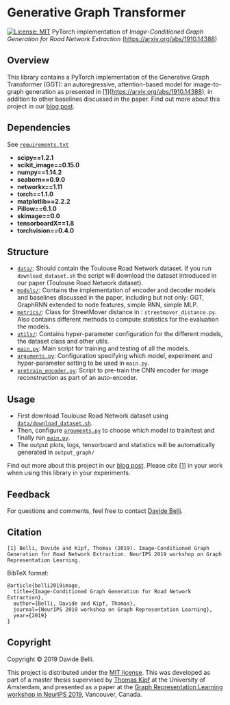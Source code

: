 
# Generative Graph Transformer
[![License: MIT](https://img.shields.io/badge/License-MIT-yellow.svg)](https://opensource.org/licenses/MIT)
PyTorch implementation of <i>Image-Conditioned Graph Generation for Road Network Extraction</i> (https://arxiv.org/abs/1910.14388)


## Overview
This library contains a PyTorch implementation of the Generative Graph Transformer (GGT): an autoregressive, attention-based model for image-to-graph generation as presented in [[1]](#citation)(https://arxiv.org/abs/1910.14388), in addition to other baselines discussed in the paper.
Find out more about this project in our [blog post](https://davide-belli.github.io/generative-graph-transformer).

## Dependencies

See [`requirements.txt`](https://github.com/davide-belli/generative-graph-transformer/tree/master/requirements.txt)

* **scipy==1.2.1**
* **scikit_image==0.15.0**
* **numpy==1.14.2**
* **seaborn==0.9.0**
* **networkx==1.11**
* **torch==1.1.0**
* **matplotlib==2.2.2**
* **Pillow==6.1.0**
* **skimage==0.0**
* **tensorboardX==1.8**
* **torchvision==0.4.0**

## Structure
* [`data/`](https://github.com/davide-belli/generative-graph-transformer/tree/master/data): Should contain the Toulouse Road Network dataset. If you run `download_dataset.sh` the script will download the dataset introduced in our paper (Toulouse Road Network dataset).
* [`models/`](https://github.com/davide-belli/generative-graph-transformer/tree/master/models): Contains the implementation of encoder and decoder models and baselines discussed in the paper, including but not only: GGT, GraphRNN extended to node features, simple RNN, simple MLP.
* [`metrics/`](https://github.com/davide-belli/generative-graph-transformer/tree/master/metrics): Class for StreetMover distance in : `streetmover_distance.py`. Also contains different methods to compute statistics for the evaluation the models.
* [`utils/`](https://github.com/davide-belli/generative-graph-transformer/tree/master/utils): Contains hyper-parameter configuration for the different models, the dataset class and other utils.
* [`main.py`](https://github.com/davide-belli/generative-graph-transformer/blob/master/main.py): Main script for training and testing of all the models.
* [`arguments.py`](https://github.com/davide-belli/generative-graph-transformer/blob/master/arguments.py): Configuration specifying which model, experiment and hyper-parameter setting to be used in `main.py`.
* [`pretrain_encoder.py`](https://github.com/davide-belli/generative-graph-transformer/blob/master/pretrain_encoder.py): Script to pre-train the CNN encoder for image reconstruction as part of an auto-encoder.

## Usage
- First download Toulouse Road Network dataset using [`data/download_dataset.sh`](https://github.com/davide-belli/generative-graph-transformer/blob/master/data/download_dataset.sh).
- Then, configure [`arguments.py`](https://github.com/davide-belli/generative-graph-transformer/blob/master/arguments.py) to choose which model to train/test and finally run [`main.py`](https://github.com/davide-belli/generative-graph-transformer/blob/master/main.py).
- The output plots, logs, tensorboard and statistics will be automatically generated in `output_graph/`

Find out more about this project in our [blog post](https://davide-belli.github.io/generative-graph-transformer).
Please cite [[1](#citation)] in your work when using this library in your experiments.

## Feedback
For questions and comments, feel free to contact [Davide Belli](mailto:davidebelli95@gmail.com).

## Citation
```
[1] Belli, Davide and Kipf, Thomas (2019). Image-Conditioned Graph Generation for Road Network Extraction. NeurIPS 2019 workshop on Graph Representation Learning.
```

BibTeX format:
```
@article{belli2019image,
  title={Image-Conditioned Graph Generation for Road Network Extraction},
  author={Belli, Davide and Kipf, Thomas},
  journal={NeurIPS 2019 workshop on Graph Representation Learning},
  year={2019}
}

```

## Copyright

Copyright © 2019 Davide Belli.

This project is distributed under the <a href="LICENSE">MIT license</a>. This was developed as part of a master thesis supervised by [Thomas Kipf](https://tkipf.github.io/) at the University of Amsterdam, and presented as a paper at the [Graph Representation Learning workshop in NeurIPS 2019](https://grlearning.github.io/papers/), Vancouver, Canada.
